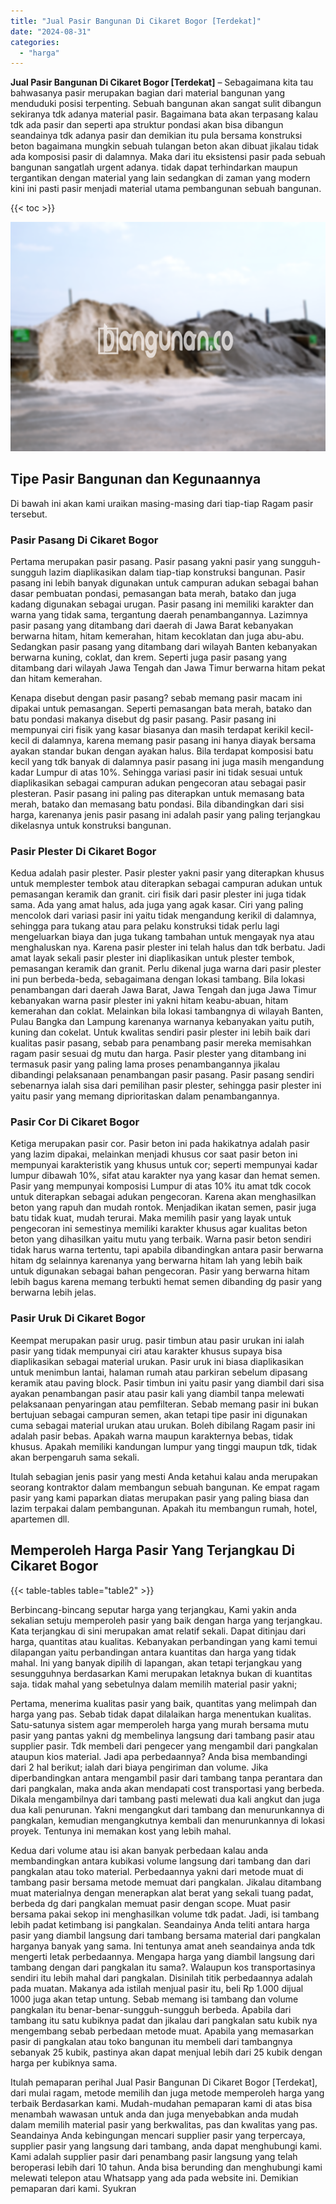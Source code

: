 ```yaml
---
title: "Jual Pasir Bangunan Di Cikaret Bogor [Terdekat]"
date: "2024-08-31"
categories: 
  - "harga"
---
```


**Jual Pasir Bangunan Di Cikaret Bogor \[Terdekat\]** – Sebagaimana kita tau bahwasanya pasir merupakan bagian dari material bangunan yang menduduki posisi terpenting. Sebuah bangunan akan sangat sulit dibangun sekiranya tdk adanya material pasir. Bagaimana bata akan terpasang kalau tdk ada pasir dan seperti apa struktur pondasi akan bisa dibangun seandainya tdk adanya pasir dan demikian itu pula bersama konstruksi beton bagaimana mungkin sebuah tulangan beton akan dibuat jikalau tidak ada komposisi pasir di dalamnya. Maka dari itu eksistensi pasir pada sebuah bangunan sangatlah urgent adanya. tidak dapat terhindarkan maupun tergantikan dengan material yang lain sedangkan di zaman yang modern kini ini pasti pasir menjadi material utama pembangunan sebuah bangunan.

{{< toc >}}

![Jual Pasir Bangunan Di Cikaret Bogor [Terdekat]](/images/jual-pasir-bangunan-07.png)

## Tipe Pasir Bangunan dan Kegunaannya

Di bawah ini akan kami uraikan masing-masing dari tiap-tiap Ragam pasir tersebut.

### Pasir Pasang Di Cikaret Bogor

Pertama merupakan pasir pasang. Pasir pasang yakni pasir yang sungguh-sungguh lazim diaplikasikan dalam tiap-tiap konstruksi bangunan. Pasir pasang ini lebih banyak digunakan untuk campuran adukan sebagai bahan dasar pembuatan pondasi, pemasangan bata merah, batako dan juga kadang digunakan sebagai urugan. Pasir pasang ini memiliki karakter dan warna yang tidak sama, tergantung daerah penambangannya. Lazimnya pasir pasang yang ditambang dari daerah di Jawa Barat kebanyakan berwarna hitam, hitam kemerahan, hitam kecoklatan dan juga abu-abu. Sedangkan pasir pasang yang ditambang dari wilayah Banten kebanyakan berwarna kuning, coklat, dan krem. Seperti juga pasir pasang yang ditambang dari wilayah Jawa Tengah dan Jawa Timur berwarna hitam pekat dan hitam kemerahan.

Kenapa disebut dengan pasir pasang? sebab memang pasir macam ini dipakai untuk pemasangan. Seperti pemasangan bata merah, batako dan batu pondasi makanya disebut dg pasir pasang. Pasir pasang ini mempunyai ciri fisik yang kasar biasanya dan masih terdapat kerikil kecil-kecil di dalamnya, karena memang pasir pasang ini hanya diayak bersama ayakan standar bukan dengan ayakan halus. Bila terdapat komposisi batu kecil yang tdk banyak di dalamnya pasir pasang ini juga masih mengandung kadar Lumpur di atas 10%. Sehingga variasi pasir ini tidak sesuai untuk diaplikasikan sebagai campuran adukan pengecoran atau sebagai pasir plesteran. Pasir pasang ini paling pas diterapkan untuk memasang bata merah, batako dan memasang batu pondasi. Bila dibandingkan dari sisi harga, karenanya jenis pasir pasang ini adalah pasir yang paling terjangkau dikelasnya untuk konstruksi bangunan.

### Pasir Plester Di Cikaret Bogor

Kedua adalah pasir plester. Pasir plester yakni pasir yang diterapkan khusus untuk memplester tembok atau diterapkan sebagai campuran adukan untuk pemasangan keramik dan granit. ciri fisik dari pasir plester ini juga tidak sama. Ada yang amat halus, ada juga yang agak kasar. Ciri yang paling mencolok dari variasi pasir ini yaitu tidak mengandung kerikil di dalamnya, sehingga para tukang atau para pelaku konstruksi tidak perlu lagi mengeluarkan biaya dan juga tukang tambahan untuk mengayak nya atau menghaluskan nya. Karena pasir plester ini telah halus dan tdk berbatu. Jadi amat layak sekali pasir plester ini diaplikasikan untuk plester tembok, pemasangan keramik dan granit. Perlu dikenal juga warna dari pasir plester ini pun berbeda-beda, sebagaimana dengan lokasi tambang. Bila lokasi penambangan dari daerah Jawa Barat, Jawa Tengah dan juga Jawa Timur kebanyakan warna pasir plester ini yakni hitam keabu-abuan, hitam kemerahan dan coklat. Melainkan bila lokasi tambangnya di wilayah Banten, Pulau Bangka dan Lampung karenanya warnanya kebanyakan yaitu putih, kuning dan cokelat. Untuk kwalitas sendiri pasir plester ini lebih baik dari kualitas pasir pasang, sebab para penambang pasir mereka memisahkan ragam pasir sesuai dg mutu dan harga. Pasir plester yang ditambang ini termasuk pasir yang paling lama proses penambangannya jikalau dibandingi pelaksanaan penambangan pasir pasang. Pasir pasang sendiri sebenarnya ialah sisa dari pemilihan pasir plester, sehingga pasir plester ini yaitu pasir yang memang diprioritaskan dalam penambangannya.

### Pasir Cor Di Cikaret Bogor

Ketiga merupakan pasir cor. Pasir beton ini pada hakikatnya adalah pasir yang lazim dipakai, melainkan menjadi khusus cor saat pasir beton ini mempunyai karakteristik yang khusus untuk cor; seperti mempunyai kadar lumpur dibawah 10%, sifat atau karakter nya yang kasar dan hemat semen. Pasir yang mempunyai komposisi Lumpur di atas 10% itu amat tdk cocok untuk diterapkan sebagai adukan pengecoran. Karena akan menghasilkan beton yang rapuh dan mudah rontok. Menjadikan ikatan semen, pasir juga batu tidak kuat, mudah terurai. Maka memilih pasir yang layak untuk pengecoran ini semestinya memiliki karakter khusus agar kualitas beton beton yang dihasilkan yaitu mutu yang terbaik. Warna pasir beton sendiri tidak harus warna tertentu, tapi apabila dibandingkan antara pasir berwarna hitam dg selainnya karenanya yang berwarna hitam lah yang lebih baik untuk digunakan sebagai bahan pengecoran. Pasir yang berwarna hitam lebih bagus karena memang terbukti hemat semen dibanding dg pasir yang berwarna lebih jelas.

### Pasir Uruk Di Cikaret Bogor

Keempat merupakan pasir urug. pasir timbun atau pasir urukan ini ialah pasir yang tidak mempunyai ciri atau karakter khusus supaya bisa diaplikasikan sebagai material urukan. Pasir uruk ini biasa diaplikasikan untuk menimbun lantai, halaman rumah atau parkiran sebelum dipasang keramik atau paving block. Pasir timbun ini yaitu pasir yang diambil dari sisa ayakan penambangan pasir atau pasir kali yang diambil tanpa melewati pelaksanaan penyaringan atau pemfilteran. Sebab memang pasir ini bukan bertujuan sebagai campuran semen, akan tetapi tipe pasir ini digunakan cuma sebagai material urukan atau urukan. Boleh dibilang Ragam pasir ini adalah pasir bebas. Apakah warna maupun karakternya bebas, tidak khusus. Apakah memiliki kandungan lumpur yang tinggi maupun tdk, tidak akan berpengaruh sama sekali.

Itulah sebagian jenis pasir yang mesti Anda ketahui kalau anda merupakan seorang kontraktor dalam membangun sebuah bangunan. Ke empat ragam pasir yang kami paparkan diatas merupakan pasir yang paling biasa dan lazim terpakai dalam pembangunan. Apakah itu membangun rumah, hotel, apartemen dll.

## Memperoleh Harga Pasir Yang Terjangkau Di Cikaret Bogor

{{< table-tables table="table2" >}}

Berbincang-bincang seputar harga yang terjangkau, Kami yakin anda sekalian setuju memperoleh pasir yang baik dengan harga yang terjangkau. Kata terjangkau di sini merupakan amat relatif sekali. Dapat ditinjau dari harga, quantitas atau kualitas. Kebanyakan perbandingan yang kami temui dilapangan yaitu perbandingan antara kuantitas dan harga yang tidak mahal. Ini yang banyak dipilih di lapangan, akan tetapi terjangkau yang sesungguhnya berdasarkan Kami merupakan letaknya bukan di kuantitas saja. tidak mahal yang sebetulnya dalam memilih material pasir yakni;

Pertama, menerima kualitas pasir yang baik, quantitas yang melimpah dan harga yang pas. Sebab tidak dapat dilalaikan harga menentukan kualitas. Satu-satunya sistem agar memperoleh harga yang murah bersama mutu pasir yang pantas yakni dg membelinya langsung dari tambang pasir atau supplier pasir. Tdk membeli dari pengecer yang mengambil dari pangkalan ataupun kios material. Jadi apa perbedaannya? Anda bisa membandingi dari 2 hal berikut; ialah dari biaya pengiriman dan volume. Jika diperbandingkan antara mengambil pasir dari tambang tanpa perantara dan dari pangkalan, maka anda akan mendapati cost transportasi yang berbeda. Dikala mengambilnya dari tambang pasti melewati dua kali angkut dan juga dua kali penurunan. Yakni mengangkut dari tambang dan menurunkannya di pangkalan, kemudian mengangkutnya kembali dan menurunkannya di lokasi proyek. Tentunya ini memakan kost yang lebih mahal.

Kedua dari volume atau isi akan banyak perbedaan kalau anda membandingkan antara kubikasi volume langsung dari tambang dan dari pangkalan atau toko material. Perbedaannya yakni dari metode muat di tambang pasir bersama metode memuat dari pangkalan. Jikalau ditambang muat materialnya dengan menerapkan alat berat yang sekali tuang padat, berbeda dg dari pangkalan memuat pasir dengan scope. Muat pasir bersama pakai sekop ini menghasilkan volume tdk padat. Jadi, isi tambang lebih padat ketimbang isi pangkalan. Seandainya Anda teliti antara harga pasir yang diambil langsung dari tambang bersama material dari pangkalan harganya banyak yang sama. Ini tentunya amat aneh seandainya anda tdk mengerti letak perbedaannya. Mengapa harga yang diambil langsung dari tambang dengan dari pangkalan itu sama?. Walaupun kos transportasinya sendiri itu lebih mahal dari pangkalan. Disinilah titik perbedaannya adalah pada muatan. Makanya ada istilah menjual pasir itu, beli Rp 1.000 dijual 1000 juga akan tetap untung. Sebab memang isi tambang dan volume pangkalan itu benar-benar-sungguh-sungguh berbeda. Apabila dari tambang itu satu kubiknya padat dan jikalau dari pangkalan satu kubik nya mengembang sebab perbedaan metode muat. Apabila yang memasarkan pasir di pangkalan atau toko bangunan itu membeli dari tambangnya sebanyak 25 kubik, pastinya akan dapat menjual lebih dari 25 kubik dengan harga per kubiknya sama.

Itulah pemaparan perihal Jual Pasir Bangunan Di Cikaret Bogor \[Terdekat\], dari mulai ragam, metode memilih dan juga metode memperoleh harga yang terbaik Berdasarkan kami. Mudah-mudahan pemaparan kami di atas bisa menambah wawasan untuk anda dan juga menyebabkan anda mudah dalam memilih material pasir yang berkwalitas, pas dan kwalitas yang pas. Seandainya Anda kebingungan mencari supplier pasir yang terpercaya, supplier pasir yang langsung dari tambang, anda dapat menghubungi kami. Kami adalah supplier pasir dari penambang pasir langsung yang telah beroperasi lebih dari 10 tahun. Anda bisa berunding dan menghubungi kami melewati telepon atau Whatsapp yang ada pada website ini. Demikian pemaparan dari kami. Syukran
